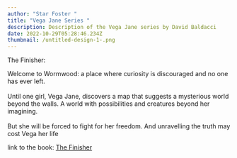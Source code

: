 ```yaml
---
author: "Star Foster "
title: "Vega Jane Series "
description: Description of the Vega Jane series by David Baldacci
date: 2022-10-29T05:28:46.234Z
thumbnail: /untitled-design-1-.png
---
```

T﻿he Finisher:

Welcome to Wormwood: a place where curiosity is discouraged and no one has ever left.\
\
Until one girl, Vega Jane, discovers a map that suggests a mysterious world beyond the walls. A world with possibilities and creatures beyond her imagining.\
\
But she will be forced to fight for her freedom. And unravelling the truth may cost Vega her life

l﻿ink to the book: [The Finisher](https://www.goodreads.com/book/show/18282060-the-finisher)